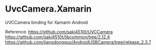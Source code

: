 # UvcCamera.Xamarin

UVCCamera binding for Xamarin Android

Reference:
https://github.com/saki4510t/UVCCamera
https://github.com/saki4510t/libcommon/tree/2.12.4
https://github.com/jiangdongguo/AndroidUSBCamera/tree/release_2.3.7